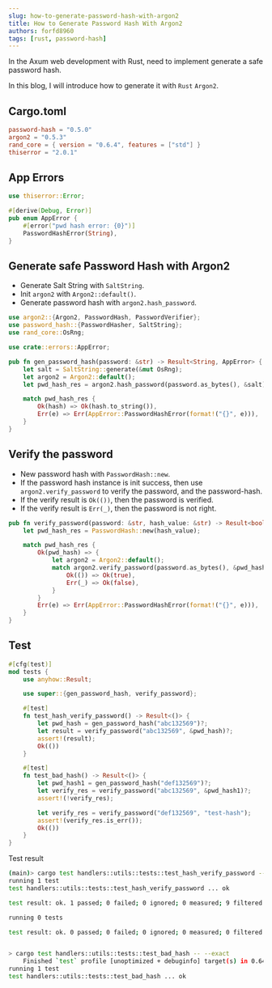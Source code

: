 ```yaml
---
slug: how-to-generate-password-hash-with-argon2
title: How to Generate Password Hash With Argon2
authors: forfd8960
tags: [rust, password-hash]
---
```


In the Axum web development with Rust, need to implement generate a safe password hash.

In this blog, I will introduce how to generate it with `Rust` `Argon2`.

<!-- truncate -->

## Cargo.toml

```toml
password-hash = "0.5.0"
argon2 = "0.5.3"
rand_core = { version = "0.6.4", features = ["std"] }
thiserror = "2.0.1"
```

## App Errors

```rust
use thiserror::Error;

#[derive(Debug, Error)]
pub enum AppError {
    #[error("pwd hash error: {0}")]
    PasswordHashError(String),
}
```

## Generate safe Password Hash with Argon2

* Generate Salt String with `SaltString`.
* Init `argon2` with `Argon2::default()`.
* Generate password hash with `argon2.hash_password`.

```rust
use argon2::{Argon2, PasswordHash, PasswordVerifier};
use password_hash::{PasswordHasher, SaltString};
use rand_core::OsRng;

use crate::errors::AppError;

pub fn gen_password_hash(password: &str) -> Result<String, AppError> {
    let salt = SaltString::generate(&mut OsRng);
    let argon2 = Argon2::default();
    let pwd_hash_res = argon2.hash_password(password.as_bytes(), &salt);

    match pwd_hash_res {
        Ok(hash) => Ok(hash.to_string()),
        Err(e) => Err(AppError::PasswordHashError(format!("{}", e))),
    }
}
```

## Verify the password

* New password hash with `PasswordHash::new`.
* If the password hash instance is init success, then use `argon2.verify_password` to verify the password, and the password-hash.
* If the verify result is `Ok(())`, then the password is verified.
* If the verify result is `Err(_)`, then the password is not right.

```rust
pub fn verify_password(password: &str, hash_value: &str) -> Result<bool, AppError> {
    let pwd_hash_res = PasswordHash::new(hash_value);

    match pwd_hash_res {
        Ok(pwd_hash) => {
            let argon2 = Argon2::default();
            match argon2.verify_password(password.as_bytes(), &pwd_hash) {
                Ok(()) => Ok(true),
                Err(_) => Ok(false),
            }
        }
        Err(e) => Err(AppError::PasswordHashError(format!("{}", e))),
    }
}
```

## Test

```rust
#[cfg(test)]
mod tests {
    use anyhow::Result;

    use super::{gen_password_hash, verify_password};

    #[test]
    fn test_hash_verify_password() -> Result<()> {
        let pwd_hash = gen_password_hash("abc132569")?;
        let result = verify_password("abc132569", &pwd_hash)?;
        assert!(result);
        Ok(())
    }

    #[test]
    fn test_bad_hash() -> Result<()> {
        let pwd_hash1 = gen_password_hash("def132569")?;
        let verify_res = verify_password("abc132569", &pwd_hash1)?;
        assert!(!verify_res);

        let verify_res = verify_password("def132569", "test-hash");
        assert!(verify_res.is_err());
        Ok(())
    }
}
```

Test result

```sh
(main)> cargo test handlers::utils::tests::test_hash_verify_password -- --exact
running 1 test
test handlers::utils::tests::test_hash_verify_password ... ok

test result: ok. 1 passed; 0 failed; 0 ignored; 0 measured; 9 filtered out; finished in 0.77s

running 0 tests

test result: ok. 0 passed; 0 failed; 0 ignored; 0 measured; 0 filtered out; finished in 0.00s


> cargo test handlers::utils::tests::test_bad_hash -- --exact
    Finished `test` profile [unoptimized + debuginfo] target(s) in 0.64s
running 1 test
test handlers::utils::tests::test_bad_hash ... ok

```
